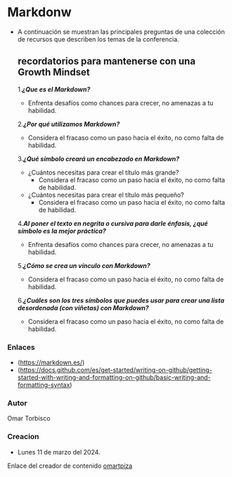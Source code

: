 # Markdonw
- A continuación se muestran las principales preguntas de una colección de recursos que describen los temas de la conferencia.
  ## recordatorios para mantenerse con una **Growth Mindset**
  
   1.***¿Que es el Markdown?***
    - Enfrenta desafíos como chances para crecer, no amenazas a tu habilidad.
    
   2.***¿Por qué utilizamos Markdown?***
    - Considera el fracaso como un paso hacia el éxito, no como falta de habilidad.
    
   3.***¿Qué símbolo creará un encabezado en Markdown?***
    - ¿Cuántos necesitas para crear el título más grande?
      - Considera el fracaso como un paso hacia el éxito, no como falta de habilidad.
    - ¿Cuántos necesitas para crear el título más pequeño?
      - Considera el fracaso como un paso hacia el éxito, no como falta de habilidad.
  
   4.***Al poner el texto en negrita o cursiva para darle énfasis, ¿qué símbolo es la mejor práctica?***
    - Enfrenta desafíos como chances para crecer, no amenazas a tu habilidad.
    
   5.***¿Cómo se crea un vínculo con Markdown?***
    - Considera el fracaso como un paso hacia el éxito, no como falta de habilidad.
    
   6.***¿Cuáles son los tres símbolos que puedes usar para crear una lista desordenada (con viñetas) con Markdown?***
    - Considera el fracaso como un paso hacia el éxito, no como falta de habilidad.

### Enlaces
- (https://markdown.es/)
- (https://docs.github.com/es/get-started/writing-on-github/getting-started-with-writing-and-formatting-on-github/basic-writing-and-formatting-syntax)

### Autor
Omar Torbisco

### Creacion
- Lunes 11 de marzo del 2024.

Enlace del creador de contenido [omartpiza](https://github.com/omartpiza/markdown)

